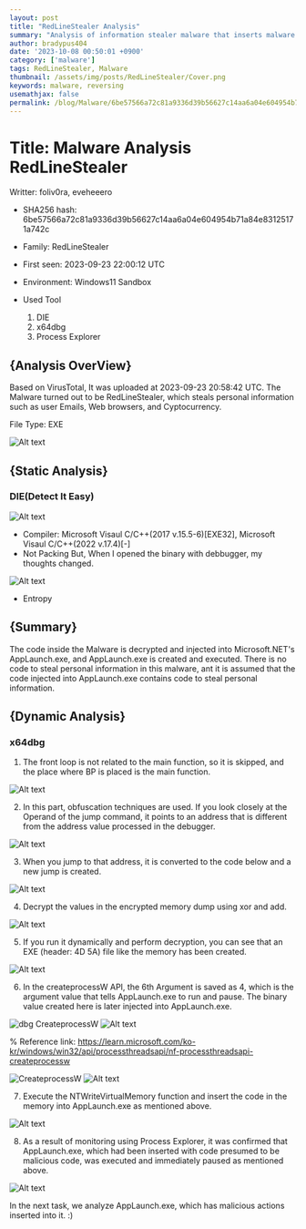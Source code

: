 ```yaml
---
layout: post
title: "RedLineStealer Analysis"
summary: "Analysis of information stealer malware that inserts malware into system processes"
author: bradypus404
date: '2023-10-08 00:50:01 +0900'
category: ['malware']
tags: RedLineStealer, Malware
thumbnail: /assets/img/posts/RedLineStealer/Cover.png
keywords: malware, reversing
usemathjax: false
permalink: /blog/Malware/6be57566a72c81a9336d39b56627c14aa6a04e604954b71a84e83125171a742c
---
```


# Title: Malware Analysis RedLineStealer
 Writter: foliv0ra, eveheeero

- SHA256 hash: 6be57566a72c81a9336d39b56627c14aa6a04e604954b71a84e83125171a742c

- Family: RedLineStealer

- First seen: 2023-09-23 22:00:12 UTC

- Environment: Windows11 Sandbox


- Used Tool
    1. DIE
    2. x64dbg
    3. Process Explorer

## {Analysis OverView}

Based on VirusTotal, It was uploaded at 2023-09-23 20:58:42 UTC. The Malware turned out to be RedLineStealer, which steals personal information such as user Emails, Web browsers, and Cyptocurrency.

File Type: EXE

![Alt text](/assets/img/posts/RedLineStealer/image-2.png)

## {Static Analysis}
### DIE(Detect It Easy)

![Alt text](/assets/img/posts/RedLineStealer/image.png)

- Compiler: Microsoft Visaul C/C++(2017 v.15.5-6)[EXE32], Microsoft Visaul C/C++(2022 v.17.4)[-]
- Not Packing
But, When I opened the binary with debbugger, my thoughts changed.

![Alt text](/assets/img/posts/RedLineStealer/image-1.png)

- Entropy

## {Summary}

The code inside the Malware is decrypted and injected into Microsoft.NET's AppLaunch.exe, and AppLaunch.exe is created and executed. There is no code to steal personal information in this malware, ant it is assumed that the code injected into AppLaunch.exe contains code to steal personal information.

## {Dynamic Analysis}
### x64dbg

1. The front loop is not related to the main function, so it is skipped, and the place where BP is placed is the main function.

![Alt text](/assets/img/posts/RedLineStealer/image-3.png)

2. In this part, obfuscation techniques are used. If you look closely at the Operand of the jump command, it points to an address that is different from the address value processed in the debugger.

![Alt text](/assets/img/posts/RedLineStealer/image-4.png)


3. When you jump to that address, it is converted to the code below and a new jump is created.

![Alt text](/assets/img/posts/RedLineStealer/image-5.png)


4. Decrypt the values in the encrypted memory dump using xor and add.

![Alt text](/assets/img/posts/RedLineStealer/image-11.png)


5. If you run it dynamically and perform decryption, you can see that an EXE (header: 4D 5A) file like the memory has been created.

![Alt text](/assets/img/posts/RedLineStealer/image-12.png)


6. In the createprocessW API, the 6th Argument is saved as 4, which is the argument value that tells AppLaunch.exe to run and pause. The binary value created here is later injected into AppLaunch.exe.

![dbg CreateprocessW](/assets/img/posts/RedLineStealer/image-8.png)
![Alt text](/assets/img/posts/RedLineStealer/image-10.png)

% Reference link: https://learn.microsoft.com/ko-kr/windows/win32/api/processthreadsapi/nf-processthreadsapi-createprocessw

![CreateprocessW](/assets/img/posts/RedLineStealer/image-7.png)
![Alt text](/assets/img/posts/RedLineStealer/image-9.png)


7. Execute the NTWriteVirtualMemory function and insert the code in the memory into AppLaunch.exe as mentioned above.

![Alt text](/assets/img/posts/RedLineStealer/image-13.png)


8. As a result of monitoring using Process Explorer, it was confirmed that AppLaunch.exe, which had been inserted with code presumed to be malicious code, was executed and immediately paused as mentioned above.

![Alt text](/assets/img/posts/RedLineStealer/image-14.png)


In the next task, we analyze AppLaunch.exe, which has malicious actions inserted into it. :)